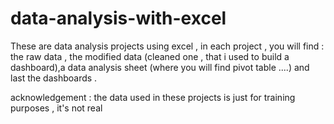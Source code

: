 # data-analysis-with-excel

These are data analysis projects using excel , in each project , you will find : the raw data , the modified data (cleaned one , that i used to build a dashboard),a data analysis sheet (where you will find pivot table ....)
and last the dashboards .

acknowledgement : the data used in these projects is just for training purposes , it's not real 


